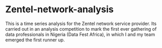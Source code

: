 # Zentel-network-analysis
This is a time series analysis for the Zentel network service provider. Its carried out in an analysis competition to mark the first ever gathering of data professionals in Nigeria (Data Fest Africa), in which I and my team emerged the first runner up.
